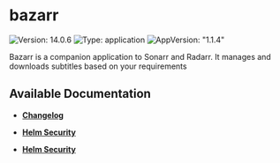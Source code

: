 # bazarr

![Version: 14.0.6](https://img.shields.io/badge/Version-14.0.6-informational?style=flat-square) ![Type: application](https://img.shields.io/badge/Type-application-informational?style=flat-square) ![AppVersion: "1.1.4"](https://img.shields.io/badge/AppVersion-"1.1.4"-informational?style=flat-square)

Bazarr is a companion application to Sonarr and Radarr. It manages and downloads subtitles based on your requirements

## Available Documentation

- [**Changelog**](CHANGELOG)

- [**Helm Security**](container-security)

- [**Helm Security**](helm-security)

